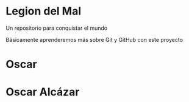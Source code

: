 # Legion del Mal
Un repositorio para conquistar el mundo

Básicamente aprenderemos más sobre Git y GitHub con este proyecto


# Oscar

# Oscar Alcázar